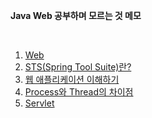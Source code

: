 **Java Web 공부하며 모르는 것 메모**

<br>

1. [Web](./WEB.md)
2. [STS(Spring Tool Suite)란?](./STS.md)
3. [웹 애플리케이션 이해하기](./WEB_app.md)
4. [Process와 Thread의 차이점](./thread.md)
5. [Servlet](./servlet.md)
